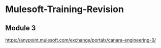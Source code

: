 # Mulesoft-Training-Revision

## Module 3

https://anypoint.mulesoft.com/exchange/portals/canara-engineering-3/
